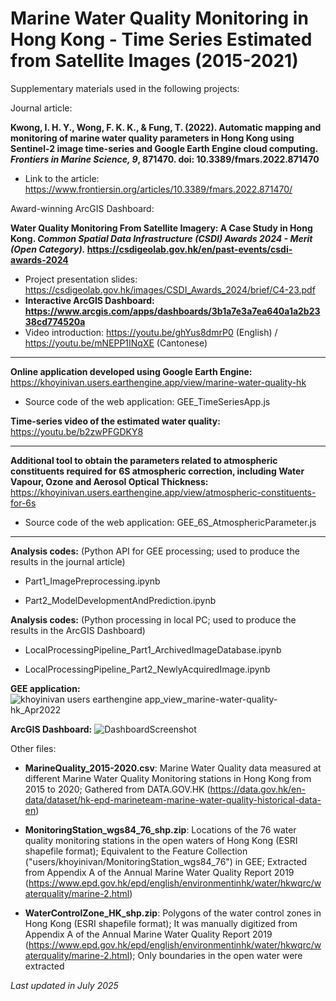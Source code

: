 # Marine Water Quality Monitoring in Hong Kong - Time Series Estimated from Satellite Images (2015-2021)

Supplementary materials used in the following projects:

Journal article:

**Kwong, I. H. Y., Wong, F. K. K., & Fung, T. (2022). Automatic mapping and monitoring of marine water quality parameters in Hong Kong using Sentinel-2 image time-series and Google Earth Engine cloud computing. *Frontiers in Marine Science, 9*, 871470. doi: 10.3389/fmars.2022.871470**

- Link to the article: https://www.frontiersin.org/articles/10.3389/fmars.2022.871470/

Award-winning ArcGIS Dashboard:

**Water Quality Monitoring From Satellite Imagery: A Case Study in Hong Kong. *Common Spatial Data Infrastructure (CSDI) Awards 2024 - Merit (Open Category).* https://csdigeolab.gov.hk/en/past-events/csdi-awards-2024**

- Project presentation slides: https://csdigeolab.gov.hk/images/CSDI_Awards_2024/brief/C4-23.pdf
- **Interactive ArcGIS Dashboard: https://www.arcgis.com/apps/dashboards/3b1a7e3a7ea640a1a2b2338cd774520a**
- Video introduction: https://youtu.be/ghYus8dmrP0 (English) / https://youtu.be/mNEPP1INqXE (Cantonese)

---

**Online application developed using Google Earth Engine:** https://khoyinivan.users.earthengine.app/view/marine-water-quality-hk
*   Source code of the web application: GEE_TimeSeriesApp.js

**Time-series video of the estimated water quality:** https://youtu.be/b2zwPFGDKY8

---

**Additional tool to obtain the parameters related to atmospheric constituents required for 6S atmospheric correction, including Water Vapour, Ozone and Aerosol Optical Thickness:** https://khoyinivan.users.earthengine.app/view/atmospheric-constituents-for-6s
*   Source code of the web application: GEE_6S_AtmosphericParameter.js

---

**Analysis codes:** (Python API for GEE processing; used to produce the results in the journal article)

*   Part1_ImagePreprocessing.ipynb

*   Part2_ModelDevelopmentAndPrediction.ipynb

**Analysis codes:** (Python processing in local PC; used to produce the results in the ArcGIS Dashboard)

*   LocalProcessingPipeline_Part1_ArchivedImageDatabase.ipynb

*   LocalProcessingPipeline_Part2_NewlyAcquiredImage.ipynb

**GEE application:**
![khoyinivan users earthengine app_view_marine-water-quality-hk_Apr2022](https://user-images.githubusercontent.com/68047356/161700888-ca8e0ee7-b962-48e5-96da-e224ada1982a.png)

**ArcGIS Dashboard:**
![DashboardScreenshot](https://github.com/user-attachments/assets/04ee70e7-fe94-4495-9bad-4e19b949967f)

Other files:

*   **MarineQuality_2015-2020.csv**: Marine Water Quality data measured at different Marine Water Quality Monitoring stations in Hong Kong from 2015 to 2020; Gathered from DATA.GOV.HK (https://data.gov.hk/en-data/dataset/hk-epd-marineteam-marine-water-quality-historical-data-en)

*   **MonitoringStation_wgs84_76_shp.zip**: Locations of the 76 water quality monitoring stations in the open waters of Hong Kong (ESRI shapefile format); Equivalent to the Feature Collection ("users/khoyinivan/MonitoringStation_wgs84_76") in GEE; Extracted from Appendix A of the Annual Marine Water Quality Report 2019 (https://www.epd.gov.hk/epd/english/environmentinhk/water/hkwqrc/waterquality/marine-2.html)

*   **WaterControlZone_HK_shp.zip**: Polygons of the water control zones in Hong Kong (ESRI shapefile format); It was manually digitized from Appendix A of the Annual Marine Water Quality Report 2019 (https://www.epd.gov.hk/epd/english/environmentinhk/water/hkwqrc/waterquality/marine-2.html); Only boundaries in the open water were extracted

*Last updated in July 2025*
